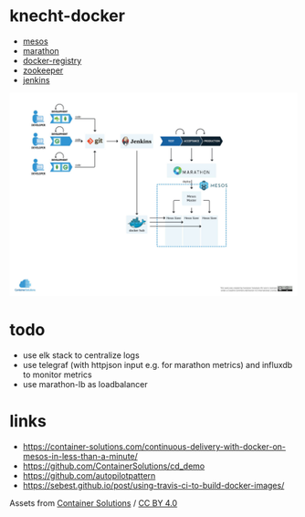 knecht-docker
=====

- [mesos](https://mesos.apache.org/)
- [marathon](https://mesosphere.github.io/marathon/)
- [docker-registry](https://docs.docker.com/registry/)
- [zookeeper](https://zookeeper.apache.org/)
- [jenkins](https://jenkins.io/)


![logo](https://raw.githubusercontent.com/theborakompanioni/knecht-docker/master/assets/diagram.jpg)


# todo
- use elk stack to centralize logs
- use telegraf (with httpjson input e.g. for marathon metrics) and influxdb to monitor metrics
- use marathon-lb as loadbalancer

# links
- https://container-solutions.com/continuous-delivery-with-docker-on-mesos-in-less-than-a-minute/
- https://github.com/ContainerSolutions/cd_demo
- https://github.com/autopilotpattern
- https://sebest.github.io/post/using-travis-ci-to-build-docker-images/

Assets from [Container Solutions](https://github.com/ContainerSolutions) / [CC BY 4.0](https://creativecommons.org/licenses/by/4.0/)
